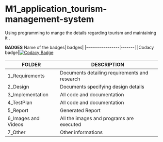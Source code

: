 # M1_application_tourism-management-system
Using programming to mange the details regarding tourism and maintaining it . 


**BADGES**
Name of the badges| badges|
|-----------------|-------|
|Codacy badge|[![Codacy Badge](https://app.codacy.com/project/badge/Grade/80ee715d4bce49b2a8f9b36b455d6db8)](https://www.codacy.com/gh/sathish20pandian/M1_application_tourism-management-system/dashboard?utm_source=github.com&amp;utm_medium=referral&amp;utm_content=sathish20pandian/M1_application_tourism-management-system&amp;utm_campaign=Badge_Grade)


FOLDER | DESCRIPTION|
|------|------------|
|1_Requirements|	Documents detailing requirements and research|
|2_Design|	Documents specifying design details|
|3_Implementation|	All code and documentation|
|4_TestPlan	|All code and documentation|
|5_Report|	Generated Report|
|6_Images and Videos|	All the images and programs are executed|
|7_Other|	Other informations|
